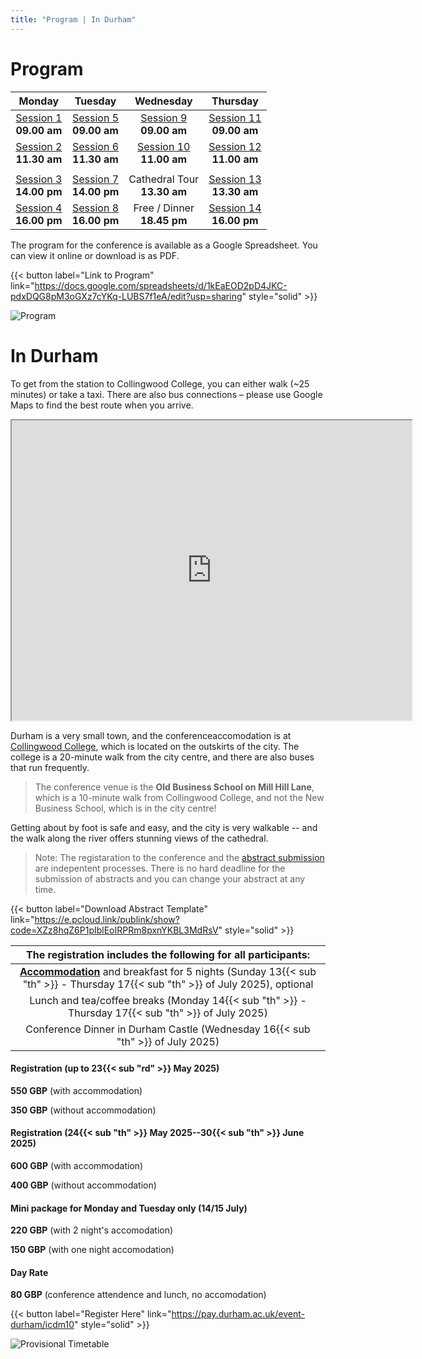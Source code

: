 ```yaml
---
title: "Program | In Durham"
---
```



# Program

|Monday|Tuesday|Wednesday|Thursday|
|:---:|:---:|:---:|:---:|
|[Session 1](/categories/session-1/)<br>**09.00 am** |[Session 5](/categories/session-5/) <br>**09.00 am**|[Session 9](/categories/session-9/) <br>**09.00 am**|[Session 11](/categories/session-11/) <br>**09.00 am**|
|[Session 2](/categories/session-2/)<br>**11.30 am** |[Session 6](/categories/session-6/) <br>**11.30 am**|[Session 10](/categories/session-10/)<br>**11.00 am**|[Session 12](/categories/session-12/) <br>**11.00 am**|
| | | | |
|[Session 3](/categories/session-3/)<br>**14.00 pm** |[Session 7](/categories/session-7/) <br>**14.00 pm**|Cathedral Tour <br>**13.30 am**|[Session 13](/categories/session-13/)<br>**13.30 am**|
|[Session 4](/categories/session-4/)<br>**16.00 pm** |[Session 8](/categories/session-8/) <br>**16.00 pm**|Free / Dinner <br>**18.45 pm** |[Session 14](/categories/session-14/) <br> **16.00 pm**|


The program for the conference is available as a Google Spreadsheet. You can view it online or download is as PDF.


{{< button label="Link to Program" link="https://docs.google.com/spreadsheets/d/1kEaEOD2pD4JKC-pdxDQG8pM3oGXz7cYKq-LUBS7f1eA/edit?usp=sharing" style="solid" >}}


![Program](/images/gallery/program.png)


# In Durham

To get from the station to Collingwood College, you can either walk (~25 minutes) or take a taxi. There are also bus connections – please use Google Maps to find the best route when you arrive.

<iframe class="center_iframe" src="https://www.google.com/maps/d/u/0/embed?mid=17O_hma94fu4THLjl5A1DxI1Pmr_ggho&ehbc=2E312F" width="640" height="480"></iframe>

Durham is a very small town, and the conferenceaccomodation is at [Collingwood College](https://www.durham.ac.uk/colleges-and-student-experience/colleges/collingwood/), which is located on the outskirts of the city. The college is a 20-minute walk from the city centre, and there are also buses that run frequently.

> The conference venue is the **Old Business School on Mill Hill Lane**, which is a 10-minute walk from Collingwood College, and not the New Business School, which is in the city centre!


Getting about by foot is safe and easy, and the city is very walkable -- and the walk along the river offers stunning views of the cathedral.


<!-- 
{{< button label="Register Here" link="https://pay.durham.ac.uk/event-durham/icdm10" style="solid" >}} -->

> Note: The registaration to the conference and the [abstract submission](/abstracts/samples_abstract/) are indepentent processes. There is no hard deadline for the submission of abstracts and you can change your abstract at any time.

{{< button label="Download Abstract Template" link="https://e.pcloud.link/publink/show?code=XZz8hqZ6P1pIblEoIRPRm8pxnYKBL3MdRsV" style="solid" >}}


|The registration includes the following for all participants:|
|:--:|
|[**Accommodation**](https://www.durham.ac.uk/colleges-and-student-experience/colleges/collingwood/) and breakfast for 5 nights (Sunday 13{{< sub "th" >}} - Thursday 17{{< sub "th" >}} of July 2025), optional|
|Lunch and tea/coffee breaks (Monday 14{{< sub "th" >}} - Thursday 17{{< sub "th" >}} of July 2025)|
|Conference Dinner in Durham Castle (Wednesday 16{{< sub "th" >}} of July 2025)|

#### Registration (up to 23{{< sub "rd" >}} May 2025)

**550 GBP** (with accommodation)

**350 GBP** (without accommodation)

#### Registration (24{{< sub "th" >}} May 2025--30{{< sub "th" >}} June 2025)

**600 GBP** (with accommodation)

**400 GBP** (without accommodation)

#### Mini package for Monday and Tuesday only (14/15 July)

**220 GBP** (with 2 night's accomodation)

**150  GBP** (with one night accomodation)

#### Day Rate

**80 GBP** (conference attendence and lunch, no accomodation)



{{< button label="Register Here" link="https://pay.durham.ac.uk/event-durham/icdm10" style="solid" >}}


![Provisional Timetable](/images/gallery/timetable.png)
